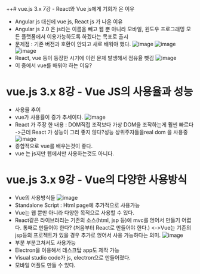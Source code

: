 ++# vue.js 3.x 7강 - React와 Vue js에게 기회가 온 이유
* Angular js 대신에  vue js, React js 가 나온 이유
* Angular js 2.0 은 js라는 이름을 빼고 웹 뿐 아니라 모바일, 윈도우 프로그래밍 모든 플랫폼에서 이용가능하도록 하겠다는 목표로 출시
* 문제점 :  기존 버전과 호환이 안되고 새로 배워야 했다.
![image](https://github.com/resti999/TIL/assets/40667871/ec6a035d-c4a7-409e-b989-ef83bbdff342)
![image](https://github.com/resti999/TIL/assets/40667871/634c20a8-8f03-4444-b5b6-d586dd30a4a2)
![image](https://github.com/resti999/TIL/assets/40667871/3f5b3442-3c24-45f4-a79d-fa3e7ef21c3f)
* React, vue 등이 등장한 시기에 이런 문제 발생해서 점유율 뺏김
![image](https://github.com/resti999/TIL/assets/40667871/e300e25e-95e2-46f9-839d-6a47b67eefff)
* 이 중에서 vue를 배워야 하는 이유?

# vue.js 3.x 8강 - Vue JS의 사용율과 성능
* 사용율 추이
* vue가 사용률이 증가 추세이다.
![image](https://github.com/resti999/TIL/assets/40667871/dd2489b5-a25b-49d4-8289-3af76b966766)
* React 가 주장 한 내용 : DOM직접 조작보다 가상 DOM을 조작하는게 훨씬 빠르다 ->근데 React 가 성능이 그리 좋지 않다?성능 상위주자들을real dom 을 사용중
![image](https://github.com/resti999/TIL/assets/40667871/92c7ac6a-9d8f-4819-9e12-666e98ae76cd)
* 종합적으로 vue를 배우는것이 좋다.
* vue 는 js지만 웹에서만 사용하는것도 아니다.

# vue.js 3.x 9강 - Vue의 다양한 사용방식
* Vue의 사용방식들
![image](https://github.com/resti999/TIL/assets/40667871/72f76191-6736-4b37-9762-303b44e3a4e1)
* Standalone Script : Html page에 추가적으로 사용가능
* Vue는 웹 뿐만 아니라 다양한 목적으로 사용할 수 있다.
* React같은 라이브러리는 기존의 소스(html, jsp 등)에 mvc를 얹어서 만들기 어렵다. 통째로 만들어야 한다? (처음부터 React로 만들어야 한다.)  <->Vue는 기존의 jsp등의 프로젝트가 있을 경우 추가로 얹어서 사용 가능하다는 의미.
![image](https://github.com/resti999/TIL/assets/40667871/6f3fe817-70f7-4b77-896f-ae9683a01a2a)
* 부분 부분고쳐서도 사용가능
* Electron을 이용해서 데스크탑 app도 제작 가능
* Visual studio code가 js, electron으로 만들어졌다.
* 모바일 어플도 만들 수 있다.

# 

